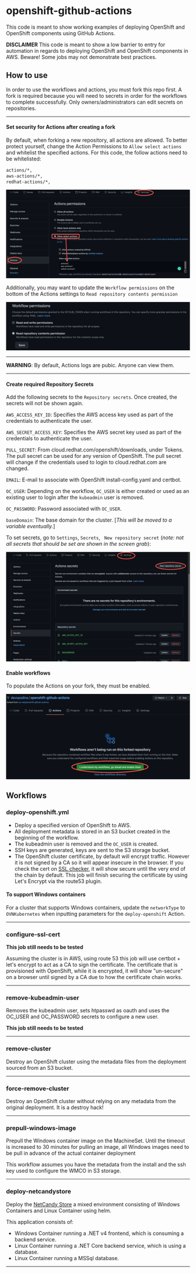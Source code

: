 # openshift-github-actions

This code is meant to show working examples of deploying OpenShift and OpenShift components using GitHub Actions.

**DISCLAIMER** 
This code is meant to show a low barrier to entry for automation in regards to deploying OpenShift and OpenShift components in AWS.  Beware! Some jobs may not demonstrate best practices.
## How to use

In order to use the workflows and actions, you must fork this repo first.  A fork is required because you will need to secrets in order for the workflows to complete successfully.  Only owners/administrators can edit secrets on repositories.

---
#### Set security for Actions after creating a fork
By default, when forking a new repository, all actions are allowed.  To better protect yourself, change the Action Permissions to `Allow select actions` and whitelist the specified actions.  For this code, the follow actions need to be whitelisted:
```
actions/*,
aws-actions/*,
redhat-actions/*,
```
![allow select actions](/assets/images/allow_select_actions.png)

Additionally, you may want to update the `Workflow permissions` on the bottom of the Actions settings to `Read repository contents permission`

![workflow permissions](/assets/images/workflow_permissions.png)

---

**WARNING**: By default, Actions logs are pubic. Anyone can view them.

---
#### Create required Repository Secrets
Add the following secrets to the `Repository secrets`.  Once created, the secrets will not be shown again.

`AWS_ACCESS_KEY_ID`: Specifies the AWS access key used as part of the credentials to authenticate the user.

`AWS_SECRET_ACCESS_KEY`: Specifies the AWS secret key used as part of the credentials to authenticate the user.

`PULL_SECRET`: From cloud.redhat.com/openshift/downloads, under Tokens.  The pull secret can be used for any version of OpenShift.  The pull secret will change if the credentials used to login to cloud.redhat.com are changed.

`EMAIL`: E-mail to associate with OpenShift install-config.yaml and certbot.

`OC_USER`: Depending on the workflow, `OC_USER` is either created or used as an existing user to login after the `kubeadmin` user is removed.

`OC_PASSWORD`: Password associated with `OC_USER`.

`baseDomain`: The base domain for the cluster. [_This will be moved to a variable eventually._]

To set secrets, go to `Settings`, `Secrets`, ` New repository secret` (_note: not all secrets that should be set are shown in the screen grab_):

![setting secrets](/assets/images/setting_secrets.png)

#### Enable workflows

To populate the Actions on your fork, they must be enabled.

![enable workflows](/assets/images/enable_workflows_on_fork.png)

## Workflows

### deploy-openshift.yml

- Deploy a specified version of OpenShift to AWS.  
- All deployment metadata is stored in an S3 bucket created in the beginning of the workflow.
- The kubeadmin user is removed and the `OC_USER` is created.
- SSH keys are generated, keys are sent to the S3 storage bucket.
- The OpenShift cluster certificate, by default will encrypt traffic.  However it is not signed by a CA so it will appear insecure in the browser.  If you check the cert on [SSL checker](https://www.sslshopper.com/ssl-checker.html), it will show secure until the very end of the chain by default.  This job will finish securing the certificate by using Let's Encrypt via the route53 plugin.

#### To support Windows containers
For a cluster that supports Windows containers, update the `networkType` to `OVNKubernetes` when inputting parameters for the `deploy-openshift` Action.

---

### configure-ssl-cert

**This job still needs to be tested**

Assuming the cluster is in AWS, using route 53 this job will use certbot + let's encrypt to act as a CA to sign the certificate.  The certificate that is provisioned with OpenShift, while it is encrypted, it will show "un-secure" on a browser until signed by a CA due to how the certificate chain works.

---

### remove-kubeadmin-user

Removes the kubeadmin user, sets htpasswd as oauth and uses the OC_USER and OC_PASSWORD secrets to configure a new user.

**This job still needs to be tested**

---

### remove-cluster

Destroy an OpenShift cluster using the metadata files from the deployment sourced from an S3 bucket.

---

### force-remove-cluster

Destroy an OpenShift cluster without relying on any metadata from the original deployment.  It is a destroy hack!

---
### prepull-windows-image

Prepull the Windows container image on the MachineSet.  Until the timeout is increased to 30 minutes for pulling an image, all Windows images need to be pull in advance of the actual container deployment

This workflow assumes you have the metadata from the install and the ssh key used to configure the WMCO in S3 storage.

---

### deploy-netcandystore

Deploy the [NetCandy Store](http://people.redhat.com/chernand/windows-containers-quickstart/ns-intro/) a mixed environment consisting of Windows Containers and Linux Container using helm.

This application consists of:

- Windows Container running a .NET v4 frontend, which is consuming a backend service.
- Linux Container running a .NET Core backend service, which is using a database.
- Linux Container running a MSSql database.

---